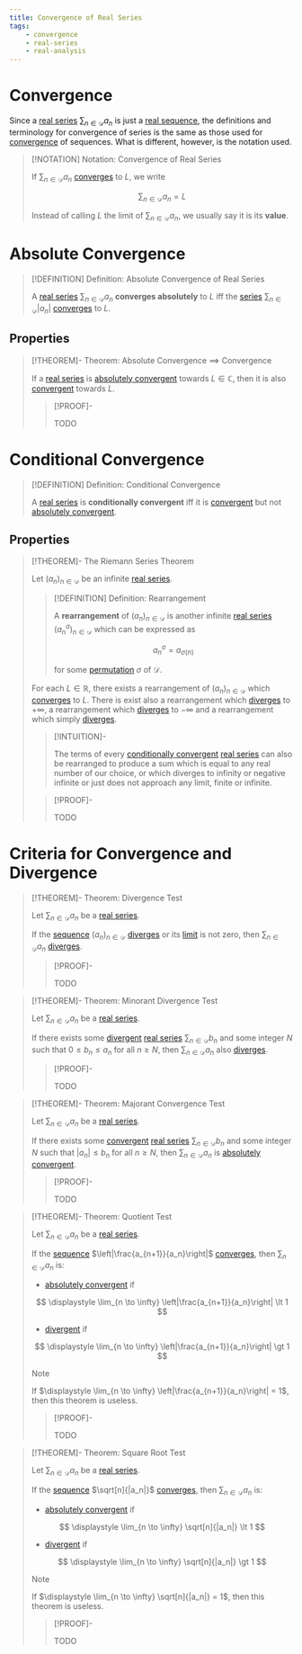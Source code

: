```yaml
---
title: Convergence of Real Series
tags:
    - convergence
    - real-series
    - real-analysis
---
```


# Convergence

Since a [real series](Real%20Series.md) $\displaystyle \sum_{n \in \mathcal{D}} a_n$ is just a [real sequence](../Real%20Sequences/index.md), the definitions and terminology for convergence of series is the same as those used for [convergence](../Real%20Sequences/Convergence.md) of sequences. What is different, however, is the notation used.

>[!NOTATION] Notation: Convergence of Real Series
>
>If $\displaystyle \sum_{n \in \mathcal{D}} a_n$ [converges](../Real%20Sequences/Convergence.md) to $L$, we write
>
>$$
>\sum_{n \in \mathcal{D}} a_n = L
>$$
>
>Instead of calling $L$ the limit of $\displaystyle \sum_{n \in \mathcal{D}} a_n$, we usually say it is its **value**.
>

# Absolute Convergence

>[!DEFINITION] Definition: Absolute Convergence of Real Series
>
>A [real series](Real%20Series.md) $\displaystyle \sum_{n \in \mathcal{D}} a_n$ **converges absolutely** to $L$ iff the [series](Real%20Series.md) $\displaystyle \sum_{n \in \mathcal{D}} |a_n|$ [converges](Convergence.md) to $L$.
>

## Properties

>[!THEOREM]- Theorem: Absolute Convergence $\implies$ Convergence
>
>If a [real series](Real%20Series.md) is [absolutely convergent](Convergence.md#absolute%20convergence) towards $L \in \mathbb{C}$, then it is also [convergent](Convergence.md) towards $L$.
>
>>[!PROOF]-
>>
>>TODO
>>
>

# Conditional Convergence

>[!DEFINITION] Definition: Conditional Convergence
>
>A [real series](Real%20Series.md) is **conditionally convergent** iff it is [convergent](Convergence.md) but not [absolutely convergent](Convergence.md#absolute%20convergence).
>

## Properties

>[!THEOREM]- The Riemann Series Theorem
>
>Let $(a_n)_{n \in \mathcal{D}}$ be an infinite [real series](Real%20Series.md).
>
>>[!DEFINITION] Definition: Rearrangement
>>
>>A **rearrangement** of $(a_n)_{n \in \mathcal{D}}$ is another infinite [real series](Real%20Series.md) $(a_n^{\sigma})_{n \in \mathcal{D}}$ which can be expressed as
>>
>>$$
>>a_{n}^{\sigma} = a_{\sigma (n)}
>>$$
>>
>>for some [permutation](../../../Combinatorics/Permutations.md) $\sigma$ of $\mathcal{D}$.
>>
>
>For each $L \in \mathbb{R}$, there exists a rearrangement of $(a_n)_{n \in \mathcal{D}}$ which [converges](Convergence.md) to $L$. There is exist also a rearrangement which [diverges](Convergence.md) to $+\infty$, a rearrangement which [diverges](Convergence.md) to $-\infty$ and a rearrangement which simply [diverges](Convergence.md).
>
>>[!INTUITION]-
>>
>>The terms of every [conditionally convergent](Convergence.md#Conditional%20Convergence) [real series](Real%20Series.md) can also be rearranged to produce a sum which is equal to any real number of our choice, or which diverges to infinity or negative infinite or just does not approach any limit, finite or infinite.
>>
>
>>[!PROOF]-
>>
>>TODO
>>
>

# Criteria for Convergence and Divergence

>[!THEOREM]- Theorem: Divergence Test
>
>Let $\displaystyle \sum_{n \in \mathcal{D}} a_n$ be a [real series](Real%20Series.md).
>
>If the [sequence](../Real%20Sequences/index.md) $(a_n)_{n \in \mathcal{D}}$ [diverges](../Real%20Sequences/Convergence.md) or its [limit](../Real%20Sequences/Convergence.md) is not zero, then $\displaystyle \sum_{n \in \mathcal{D}} a_n$ [diverges](../Real%20Sequences/Convergence.md).
>
>>[!PROOF]-
>>
>>TODO
>>
>

>[!THEOREM]- Theorem: Minorant Divergence Test
>
>Let $\displaystyle \sum_{n \in \mathcal{D}} a_n$ be a [real series](Real%20Series.md).
>
>If there exists some [divergent](Convergence.md) [real series](Real%20Series.md) $\displaystyle \sum_{n \in \mathcal{D}} b_n$ and some integer $N$ such that $0 \le b_n \le a_n$ for all $n \ge N$, then $\displaystyle \sum_{n \in \mathcal{D}} a_n$ also [diverges](Convergence.md).
>
>>[!PROOF]-
>>
>>TODO
>>
>

>[!THEOREM]- Theorem: Majorant Convergence Test
>
>Let $\displaystyle \sum_{n \in \mathcal{D}} a_n$ be a [real series](Real%20Series.md).
>
>If there exists some [convergent](Convergence.md) [real series](Real%20Series.md) $\displaystyle \sum_{n \in \mathcal{D}} b_n$ and some integer $N$ such that $|a_n| \le b_n$ for all $n \ge N$, then $\displaystyle \sum_{n \in \mathcal{D}} a_n$ is [absolutely convergent](Convergence.md#absolute%20convergence).
>
>>[!PROOF]-
>>
>>TODO
>>
>

>[!THEOREM]- Theorem: Quotient Test
>
>Let $\displaystyle \sum_{n \in \mathcal{D}} a_n$ be a [real series](Real%20Series.md).
>
>If the [sequence](../Real%20Sequences/index.md) $\left|\frac{a_{n+1}}{a_n}\right|$ [converges](../Real%20Sequences/Convergence.md), then $\displaystyle \sum_{n \in \mathcal{D}} a_n$ is:
>- [absolutely convergent](Convergence.md#absolute%20convergence) if 
>
>$$
>\displaystyle \lim_{n \to \infty} \left|\frac{a_{n+1}}{a_n}\right| \lt 1
>$$
>
>- [divergent](Convergence.md) if 
>
>$$
>\displaystyle \lim_{n \to \infty} \left|\frac{a_{n+1}}{a_n}\right| \gt 1
>$$
>
>>[!NOTE] 
>>
>>If $\displaystyle \lim_{n \to \infty} \left|\frac{a_{n+1}}{a_n}\right| = 1$, then this theorem is useless.
>>
>
>>[!PROOF]-
>>
>>TODO
>>
>

>[!THEOREM]- Theorem: Square Root Test
>
>Let $\displaystyle \sum_{n \in \mathcal{D}} a_n$ be a [real series](Real%20Series.md).
>
>If the [sequence](../Real%20Sequences/index.md) $\sqrt[n]{|a_n|}$ [converges](../Real%20Sequences/Convergence.md), then $\displaystyle \sum_{n \in \mathcal{D}} a_n$ is:
>- [absolutely convergent](Convergence.md#absolute%20convergence) if 
>
>$$
>\displaystyle \lim_{n \to \infty} \sqrt[n]{|a_n|} \lt 1
>$$
>
>- [divergent](Convergence.md) if 
>
>$$
>\displaystyle \lim_{n \to \infty} \sqrt[n]{|a_n|} \gt 1
>$$
>
>>[!NOTE] 
>>
>>If $\displaystyle \lim_{n \to \infty} \sqrt[n]{|a_n|} = 1$, then this theorem is useless.
>>
>
>>[!PROOF]-
>>
>>TODO
>>
>